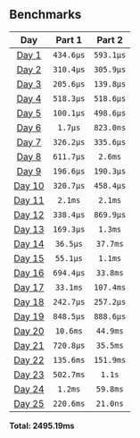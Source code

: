 <!--- benchmarking table --->
## Benchmarks

| Day | Part 1 | Part 2 |
| :---: | :---: | :---:  |
| [Day 1](./src/bin/01.rs) | `434.6µs` | `593.1µs` |
| [Day 2](./src/bin/02.rs) | `310.4µs` | `305.9µs` |
| [Day 3](./src/bin/03.rs) | `205.6µs` | `139.8µs` |
| [Day 4](./src/bin/04.rs) | `518.3µs` | `518.6µs` |
| [Day 5](./src/bin/05.rs) | `100.1µs` | `498.6µs` |
| [Day 6](./src/bin/06.rs) | `1.7µs` | `823.0ns` |
| [Day 7](./src/bin/07.rs) | `326.2µs` | `335.6µs` |
| [Day 8](./src/bin/08.rs) | `611.7µs` | `2.6ms` |
| [Day 9](./src/bin/09.rs) | `196.6µs` | `190.3µs` |
| [Day 10](./src/bin/10.rs) | `320.7µs` | `458.4µs` |
| [Day 11](./src/bin/11.rs) | `2.1ms` | `2.1ms` |
| [Day 12](./src/bin/12.rs) | `338.4µs` | `869.9µs` |
| [Day 13](./src/bin/13.rs) | `169.3µs` | `1.3ms` |
| [Day 14](./src/bin/14.rs) | `36.5µs` | `37.7ms` |
| [Day 15](./src/bin/15.rs) | `55.1µs` | `1.1ms` |
| [Day 16](./src/bin/16.rs) | `694.4µs` | `33.8ms` |
| [Day 17](./src/bin/17.rs) | `33.1ms` | `107.4ms` |
| [Day 18](./src/bin/18.rs) | `242.7µs` | `257.2µs` |
| [Day 19](./src/bin/19.rs) | `848.5µs` | `888.6µs` |
| [Day 20](./src/bin/20.rs) | `10.6ms` | `44.9ms` |
| [Day 21](./src/bin/21.rs) | `720.8µs` | `35.5ms` |
| [Day 22](./src/bin/22.rs) | `135.6ms` | `151.9ms` |
| [Day 23](./src/bin/23.rs) | `502.7ms` | `1.1s` |
| [Day 24](./src/bin/24.rs) | `1.2ms` | `59.8ms` |
| [Day 25](./src/bin/25.rs) | `220.6ms` | `21.0ns` |

**Total: 2495.19ms**
<!--- benchmarking table --->
